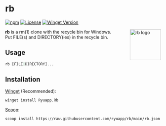 # rb

[![npm](https://github.com/ryuapp/rb/workflows/CI/badge.svg)](https://github.com/ryuapp/rb/actions?query=workflow%3ACI)
[![License](https://img.shields.io/github/license/ryuapp/rb?labelColor=171717&color=22b140&label=License)](https://github.com/ryuapp/rb/blob/main/LICENSE)
[![Winget Version](https://img.shields.io/winget/v/Ryuapp.Rb?labelColor=171717&color=22b140&label=WinGet)](https://github.com/ryuapp/rb/releases)

<img align="right" src="https://img.ryu.app/logo/rb.svg" height="100px" alt="rb logo">

**rb** is a rm(1) clone with the recycle bin for Windows.\
Put FILE(s) and DIRECTORY(ies) in the recycle bin.

## Usage

```sh
rb [FILE|DIRECTORY]...
```

## Installation

[Winget](https://github.com/microsoft/winget-cli) (Recommended):

```bash
winget install Ryuapp.Rb
```

[Scoop](https://scoop.sh):

```bash
scoop install https://raw.githubusercontent.com/ryuapp/rb/main/rb.json
```
